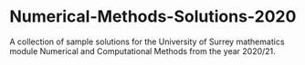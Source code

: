 # Numerical-Methods-Solutions-2020
A collection of sample solutions for the University of Surrey mathematics module Numerical and Computational Methods from the year 2020/21.
